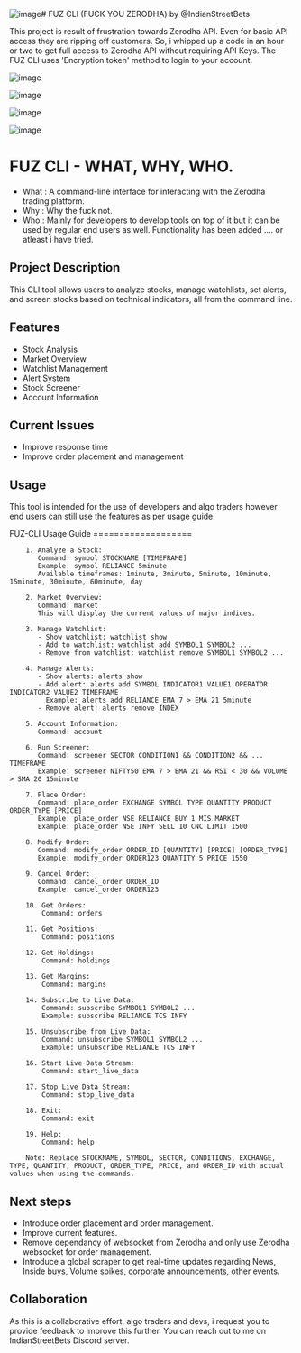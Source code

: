 ![image](https://github.com/user-attachments/assets/5b999631-a339-4cd1-8224-8d11932d9a2c)# FUZ CLI (FUCK YOU ZERODHA) by @IndianStreetBets

This project is result of frustration towards Zerodha API. Even for basic API access they are ripping off customers. So, i whipped up a code in an hour or two to get full access to Zerodha API without requiring API Keys. 
The FUZ CLI uses 'Encryption token' method to login to your account. 



![image](https://github.com/user-attachments/assets/665ada07-4267-4550-89b8-643292dcb362)

![image](https://github.com/user-attachments/assets/73dede28-9104-45e1-b874-b9a27073af7d)

![image](https://github.com/user-attachments/assets/4fbad485-b10d-485b-b19d-d5fce7a2be04)

![image](https://github.com/user-attachments/assets/6a63f95c-bc9f-448e-977b-751535b3a8d7)



# FUZ CLI - WHAT, WHY, WHO.

- What : A command-line interface for interacting with the Zerodha trading platform.
- Why : Why the fuck not.
- Who : Mainly for developers to develop tools on top of it but it can be used by regular end users as well. Functionality has been added .... or atleast i have tried. 

## Project Description

This CLI tool allows users to analyze stocks, manage watchlists, set alerts, and screen stocks based on technical indicators, all from the command line.

## Features

- Stock Analysis
- Market Overview
- Watchlist Management
- Alert System
- Stock Screener
- Account Information

## Current Issues 

- Improve response time
- Improve order placement and management 
  
## Usage 

This tool is intended for the use of developers and algo traders however end users can still use the features as per usage guide.

FUZ-CLI Usage Guide
        ===================

        1. Analyze a Stock:
           Command: symbol STOCKNAME [TIMEFRAME]
           Example: symbol RELIANCE 5minute
           Available timeframes: 1minute, 3minute, 5minute, 10minute, 15minute, 30minute, 60minute, day

        2. Market Overview:
           Command: market
           This will display the current values of major indices.

        3. Manage Watchlist:
           - Show watchlist: watchlist show
           - Add to watchlist: watchlist add SYMBOL1 SYMBOL2 ...
           - Remove from watchlist: watchlist remove SYMBOL1 SYMBOL2 ...

        4. Manage Alerts:
           - Show alerts: alerts show
           - Add alert: alerts add SYMBOL INDICATOR1 VALUE1 OPERATOR INDICATOR2 VALUE2 TIMEFRAME
             Example: alerts add RELIANCE EMA 7 > EMA 21 5minute
           - Remove alert: alerts remove INDEX

        5. Account Information:
           Command: account

        6. Run Screener:
           Command: screener SECTOR CONDITION1 && CONDITION2 && ... TIMEFRAME
           Example: screener NIFTY50 EMA 7 > EMA 21 && RSI < 30 && VOLUME > SMA 20 15minute

        7. Place Order:
           Command: place_order EXCHANGE SYMBOL TYPE QUANTITY PRODUCT ORDER_TYPE [PRICE]
           Example: place_order NSE RELIANCE BUY 1 MIS MARKET
           Example: place_order NSE INFY SELL 10 CNC LIMIT 1500

        8. Modify Order:
           Command: modify_order ORDER_ID [QUANTITY] [PRICE] [ORDER_TYPE]
           Example: modify_order ORDER123 QUANTITY 5 PRICE 1550

        9. Cancel Order:
           Command: cancel_order ORDER_ID
           Example: cancel_order ORDER123

        10. Get Orders:
            Command: orders

        11. Get Positions:
            Command: positions

        12. Get Holdings:
            Command: holdings

        13. Get Margins:
            Command: margins

        14. Subscribe to Live Data:
            Command: subscribe SYMBOL1 SYMBOL2 ...
            Example: subscribe RELIANCE TCS INFY

        15. Unsubscribe from Live Data:
            Command: unsubscribe SYMBOL1 SYMBOL2 ...
            Example: unsubscribe RELIANCE TCS INFY

        16. Start Live Data Stream:
            Command: start_live_data

        17. Stop Live Data Stream:
            Command: stop_live_data

        18. Exit:
            Command: exit

        19. Help:
            Command: help

        Note: Replace STOCKNAME, SYMBOL, SECTOR, CONDITIONS, EXCHANGE, TYPE, QUANTITY, PRODUCT, ORDER_TYPE, PRICE, and ORDER_ID with actual values when using the commands.
        


## Next steps

- Introduce order placement and order management. 
- Improve current features.
- Remove dependancy of websocket from Zerodha and only use Zerodha websocket for order management.
- Introduce a global scraper to get real-time updates regarding News, Inside buys, Volume spikes, corporate announcements, other events.

## Collaboration

As this is a collaborative effort, algo traders and devs, i request you to provide feedback to improve this further. You can reach out to me on IndianStreetBets Discord server. 
